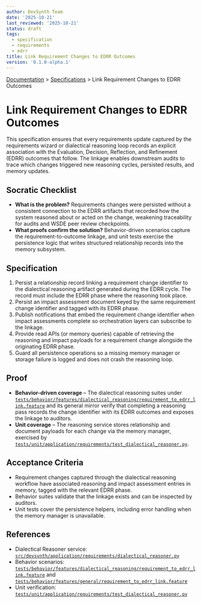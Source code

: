 ```yaml
---
author: DevSynth Team
date: '2025-10-21'
last_reviewed: '2025-10-21'
status: draft
tags:
  - specification
  - requirements
  - edrr
title: Link Requirement Changes to EDRR Outcomes
version: '0.1.0-alpha.1'
---
```


<div class="breadcrumbs">
<a href="../index.md">Documentation</a> &gt; <a href="index.md">Specifications</a> &gt; Link Requirement Changes to EDRR Outcomes
</div>

# Link Requirement Changes to EDRR Outcomes

This specification ensures that every requirements update captured by the
requirements wizard or dialectical reasoning loop records an explicit
association with the Evaluation, Decision, Reflection, and Refinement (EDRR)
outcomes that follow. The linkage enables downstream audits to trace which
changes triggered new reasoning cycles, persisted results, and memory updates.

## Socratic Checklist

- **What is the problem?** Requirements changes were persisted without a
  consistent connection to the EDRR artifacts that recorded how the system
  reasoned about or acted on the change, weakening traceability for audits and
  WSDE peer review checkpoints.
- **What proofs confirm the solution?** Behavior-driven scenarios capture the
  requirement-to-outcome linkage, and unit tests exercise the persistence logic
  that writes structured relationship records into the memory subsystem.

## Specification

1. Persist a relationship record linking a requirement change identifier to the
   dialectical reasoning artifact generated during the EDRR cycle. The record
   must include the EDRR phase where the reasoning took place.
2. Persist an impact assessment document keyed by the same requirement change
   identifier and tagged with its EDRR phase.
3. Publish notifications that embed the requirement change identifier when
   impact assessments complete so orchestration layers can subscribe to the
   linkage.
4. Provide read APIs (or memory queries) capable of retrieving the reasoning
   and impact payloads for a requirement change alongside the originating EDRR
   phase.
5. Guard all persistence operations so a missing memory manager or storage
   failure is logged and does not crash the reasoning loop.

## Proof

- **Behavior-driven coverage** – The dialectical reasoning suites under
  [`tests/behavior/features/dialectical_reasoning/requirement_to_edrr_link.feature`](../../tests/behavior/features/dialectical_reasoning/requirement_to_edrr_link.feature)
  and its general mirror verify that completing a reasoning pass records the
  change identifier with its EDRR outcomes and exposes the linkage to auditors.
- **Unit coverage** – The reasoning service stores relationship and document
  payloads for each change via the memory manager, exercised by
  [`tests/unit/application/requirements/test_dialectical_reasoner.py`](../../tests/unit/application/requirements/test_dialectical_reasoner.py).

## Acceptance Criteria

- Requirement changes captured through the dialectical reasoning workflow have
  associated reasoning and impact assessment entries in memory, tagged with the
  relevant EDRR phase.
- Behavior suites validate that the linkage exists and can be inspected by
  auditors.
- Unit tests cover the persistence helpers, including error handling when the
  memory manager is unavailable.

## References

- Dialectical Reasoner service:
  [`src/devsynth/application/requirements/dialectical_reasoner.py`](../../src/devsynth/application/requirements/dialectical_reasoner.py)
- Behavior scenarios: [`tests/behavior/features/dialectical_reasoning/requirement_to_edrr_link.feature`](../../tests/behavior/features/dialectical_reasoning/requirement_to_edrr_link.feature)
  and
  [`tests/behavior/features/general/requirement_to_edrr_link.feature`](../../tests/behavior/features/general/requirement_to_edrr_link.feature)
- Unit verification:
  [`tests/unit/application/requirements/test_dialectical_reasoner.py`](../../tests/unit/application/requirements/test_dialectical_reasoner.py)
